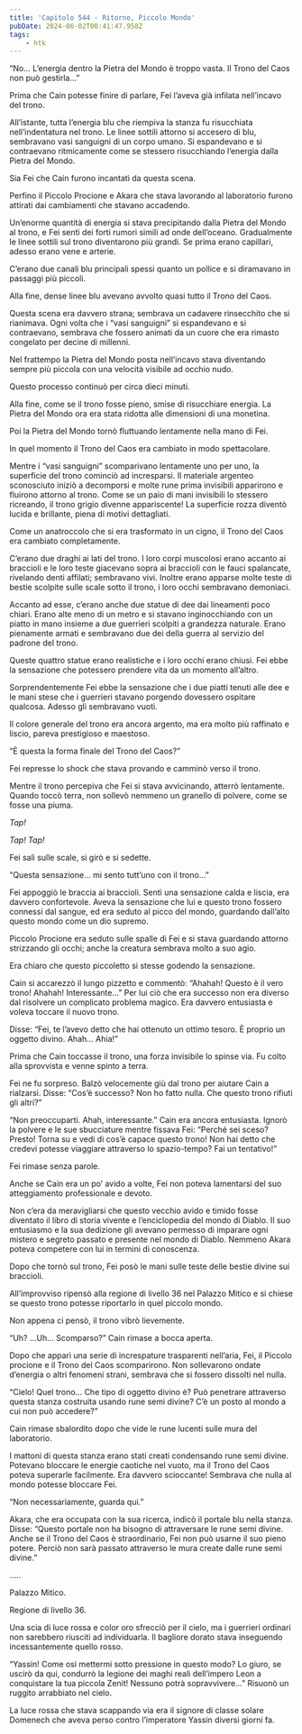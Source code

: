 ```yaml
---
title: 'Capitolo 544 - Ritorno, Piccolo Mondo'
pubDate: 2024-06-02T00:41:47.958Z
tags:
    - htk
---
```


“No… L’energia dentro la Pietra del Mondo è troppo vasta. Il Trono del Caos non può gestirla…”

Prima che Cain potesse finire di parlare, Fei l’aveva già infilata nell’incavo del trono.

All’istante, tutta l’energia blu che riempiva la stanza fu risucchiata nell’indentatura nel trono. Le linee sottili attorno si accesero di blu, sembravano vasi sanguigni di un corpo umano. Si espandevano e si contraevano ritmicamente come se stessero risucchiando l’energia dalla Pietra del Mondo.

Sia Fei che Cain furono incantati da questa scena.

Perfino il Piccolo Procione e Akara che stava lavorando al laboratorio furono attirati dai cambiamenti che stavano accadendo.

Un’enorme quantità di energia si stava precipitando dalla Pietra del Mondo al trono, e Fei sentì dei forti rumori simili ad onde dell’oceano. Gradualmente le linee sottili sul trono diventarono più grandi. Se prima erano capillari, adesso erano vene e arterie.

C’erano due canali blu principali spessi quanto un pollice e si diramavano in passaggi più piccoli.

Alla fine, dense linee blu avevano avvolto quasi tutto il Trono del Caos.

Questa scena era davvero strana; sembrava un cadavere rinsecchito che si rianimava. Ogni volta che i “vasi sanguigni” si espandevano e si contraevano, sembrava che fossero animati da un cuore che era rimasto congelato per decine di millenni.

Nel frattempo la Pietra del Mondo posta nell’incavo stava diventando sempre più piccola con una velocità visibile ad occhio nudo.

Questo processo continuò per circa dieci minuti.

Alla fine, come se il trono fosse pieno, smise di risucchiare energia. La Pietra del Mondo ora era stata ridotta alle dimensioni di una monetina.

Poi la Pietra del Mondo tornò fluttuando lentamente nella mano di Fei.

In quel momento il Trono del Caos era cambiato in modo spettacolare.

Mentre i “vasi sanguigni” scomparivano lentamente uno per uno, la superficie del trono cominciò ad incresparsi. Il materiale argenteo sconosciuto iniziò a decomporsi e molte rune prima invisibili apparirono e fluirono attorno al trono. Come se un paio di mani invisibili lo stessero ricreando, il trono grigio divenne appariscente! La superficie rozza diventò lucida e brillante, piena di motivi dettagliati.

Come un anatroccolo che si era trasformato in un cigno, il Trono del Caos era cambiato completamente.

C’erano due draghi ai lati del trono. I loro corpi muscolosi erano accanto ai braccioli e le loro teste giacevano sopra ai braccioli con le fauci spalancate, rivelando denti affilati; sembravano vivi. Inoltre erano apparse molte teste di bestie scolpite sulle scale sotto il trono, i loro occhi sembravano demoniaci.

Accanto ad esse, c’erano anche due statue di dee dai lineamenti poco chiari. Erano alte meno di un metro e si stavano inginocchiando con un piatto in mano insieme a due guerrieri scolpiti a grandezza naturale. Erano pienamente armati e sembravano due dei della guerra al servizio del padrone del trono.

Queste quattro statue erano realistiche e i loro occhi erano chiusi. Fei ebbe la sensazione che potessero prendere vita da un momento all’altro.

Sorprendentemente Fei ebbe la sensazione che i due piatti tenuti alle dee e le mani stese che i guerrieri stavano porgendo dovessero ospitare qualcosa. Adesso gli sembravano vuoti.

Il colore generale del trono era ancora argento, ma era molto più raffinato e liscio, pareva prestigioso e maestoso.

“È questa la forma finale del Trono del Caos?”

Fei represse lo shock che stava provando e camminò verso il trono.

Mentre il trono percepiva che Fei si stava avvicinando, atterrò lentamente. Quando toccò terra, non sollevò nemmeno un granello di polvere, come se fosse una piuma.

<em>Tap!

Tap! Tap!</em>

Fei salì sulle scale, si girò e si sedette.

“Questa sensazione… mi sento tutt’uno con il trono…”

Fei appoggiò le braccia ai braccioli. Sentì una sensazione calda e liscia, era davvero confortevole. Aveva la sensazione che lui e questo trono fossero connessi dal sangue, ed era seduto al picco del mondo, guardando dall’alto questo mondo come un dio supremo.

Piccolo Procione era seduto sulle spalle di Fei e si stava guardando attorno strizzando gli occhi; anche la creatura sembrava molto a suo agio.

Era chiaro che questo piccoletto si stesse godendo la sensazione.

Cain si accarezzò il lungo pizzetto e commentò: “Ahahah! Questo è il vero trono! Ahahah! Interessante…” Per lui ciò che era successo non era diverso dal risolvere un complicato problema magico. Era davvero entusiasta e voleva toccare il nuovo trono.

Disse: “Fei, te l’avevo detto che hai ottenuto un ottimo tesoro. È proprio un oggetto divino. Ahah… Ahia!”

Prima che Cain toccasse il trono, una forza invisibile lo spinse via. Fu colto alla sprovvista e venne spinto a terra.

Fei ne fu sorpreso. Balzò velocemente giù dal trono per aiutare Cain a rialzarsi. Disse: “Cos’è successo? Non ho fatto nulla. Che questo trono rifiuti gli altri?”

“Non preoccuparti. Ahah, interessante.” Cain era ancora entusiasta. Ignorò la polvere e le sue sbucciature mentre fissava Fei: “Perché sei sceso? Presto! Torna su e vedi di cos’è capace questo trono! Non hai detto che credevi potesse viaggiare attraverso lo spazio-tempo? Fai un tentativo!”

Fei rimase senza parole.

Anche se Cain era un po’ avido a volte, Fei non poteva lamentarsi del suo atteggiamento professionale e devoto.

Non c’era da meravigliarsi che questo vecchio avido e timido fosse diventato il libro di storia vivente e l’enciclopedia del mondo di Diablo. Il suo entusiasmo e la sua dedizione gli avevano permesso di imparare ogni mistero e segreto passato e presente nel mondo di Diablo. Nemmeno Akara poteva competere con lui in termini di conoscenza.

Dopo che tornò sul trono, Fei posò le mani sulle teste delle bestie divine sui braccioli.

All’improvviso ripensò alla regione di livello 36 nel Palazzo Mitico e si chiese se questo trono potesse riportarlo in quel piccolo mondo.

Non appena ci pensò, il trono vibrò lievemente.

“Uh? …Uh… Scomparso?” Cain rimase a bocca aperta.

Dopo che apparì una serie di increspature trasparenti nell’aria, Fei, il Piccolo procione e il Trono del Caos scomparirono. Non sollevarono ondate d’energia o altri fenomeni strani, sembrava che si fossero dissolti nel nulla.

“Cielo! Quel trono… Che tipo di oggetto divino è? Può penetrare attraverso questa stanza costruita usando rune semi divine? C’è un posto al mondo a cui non può accedere?”

Cain rimase sbalordito dopo che vide le rune lucenti sulle mura del laboratorio.

I mattoni di questa stanza erano stati creati condensando rune semi divine. Potevano bloccare le energie caotiche nel vuoto, ma il Trono del Caos poteva superarle facilmente. Era davvero scioccante! Sembrava che nulla al mondo potesse bloccare Fei.

“Non necessariamente, guarda qui.”

Akara, che era occupata con la sua ricerca, indicò il portale blu nella stanza. Disse: “Questo portale non ha bisogno di attraversare le rune semi divine. Anche se il Trono del Caos è straordinario, Fei non può usarne il suo pieno potere. Perciò non sarà passato attraverso le mura create dalle rune semi divine.”

…..

Palazzo Mitico.

Regione di livello 36.

Una scia di luce rossa e color oro sfrecciò per il cielo, ma i guerrieri ordinari non sarebbero riusciti ad individuarla. Il bagliore dorato stava inseguendo incessantemente quello rosso.

“Yassin! Come osi mettermi sotto pressione in questo modo? Lo giuro, se uscirò da qui, condurrò la legione dei maghi reali dell’impero Leon a conquistare la tua piccola Zenit! Nessuno potrà sopravvivere…” Risuonò un ruggito arrabbiato nel cielo.

La luce rossa che stava scappando via era il signore di classe solare Domenech che aveva perso contro l’imperatore Yassin diversi giorni fa.
